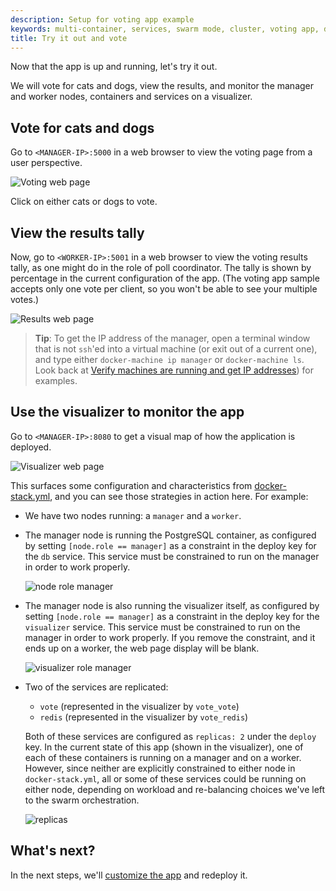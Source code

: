 ```yaml
---
description: Setup for voting app example
keywords: multi-container, services, swarm mode, cluster, voting app, docker-stack.yml, docker stack deploy
title: Try it out and vote
---
```


Now that the app is up and running, let's try it out.

We will vote for cats and dogs, view the
results, and monitor the manager and
worker nodes, containers and services on a visualizer.

## Vote for cats and dogs

Go to `<MANAGER-IP>:5000` in a web browser to view the voting page from a user perspective.

![Voting web page](images/vote.png)

Click on either cats or dogs to vote.

## View the results tally

Now, go to `<WORKER-IP>:5001` in a web browser to view the voting results
tally, as one might do in the role of poll coordinator. The tally is shown by
percentage in the current configuration of the app. (The voting app sample
accepts only one vote per client, so you won't be able to see your multiple
votes.)

![Results web page](images/vote-results.png)

>**Tip**: To get the IP address of the manager, open a terminal window that
is not `ssh`'ed into a virtual machine (or exit out of a current one), and
type either `docker-machine ip manager` or `docker-machine ls`. Look back at
[Verify machines are running and get IP addresses](node-setup.md#verify-machines-are-running-and-get-ip-addresses)) for
examples.

## Use the visualizer to monitor the app

Go to `<MANAGER-IP>:8080` to get a visual map of how the application is
deployed.

![Visualizer web page](images/visualizer.png)

This surfaces some configuration and characteristics from
[docker-stack.yml](index.md#docker-stackyml), and you can see those strategies in
action here. For example:

*   We have two nodes running: a `manager` and a `worker`.

*   The manager node is running the PostgreSQL container, as configured by setting `[node.role == manager]` as a constraint in the deploy key for the `db` service. This service must be constrained to run on the manager in order to work properly.

    ![node role manager](images/db-manager-constraint.png)

*   The manager node is also running the visualizer itself, as configured by setting `[node.role == manager]` as a constraint in the deploy key for the `visualizer` service. This service must be constrained to run on the manager in order to work properly. If you remove the constraint, and it ends up on a worker, the web page display will be blank.

    ![visualizer role manager](images/visualizer-manager-constraint.png)

*   Two of the services are replicated:

    *   `vote` (represented in the visualizer by `vote_vote`)
    *   `redis` (represented in the visualizer by `vote_redis`)

    Both of these services are configured as `replicas: 2` under
    the `deploy` key. In the current state of this app (shown in the visualizer), one of each of these containers is running on a manager and on a worker. However, since neither are explicitly constrained to either node in `docker-stack.yml`, all or some of these services could be running on either node, depending on workload and re-balancing choices we've left to the swarm orchestration.

    ![replicas](images/replicas-constraint.png)

## What's next?

In the next steps, we'll [customize the app](customize-app.md) and redeploy it.
